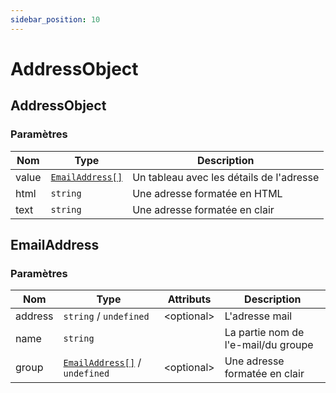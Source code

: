 ```yaml
---
sidebar_position: 10
---
```


# AddressObject

## AddressObject

### Paramètres

| Nom | Type | Description |
| --- | --- | --- |
| value | [`EmailAddress[]`](#email-address) | Un tableau avec les détails de l'adresse |
| html | `string` | Une adresse formatée en HTML |
| text | `string` | Une adresse formatée en clair |

<a name="email-address"></a>

## EmailAddress

### Paramètres

| Nom | Type | Attributs | Description |
| --- | --- | --- | --- |
| address | `string` / `undefined` | &lt;optional&gt; | L'adresse mail |
| name | `string` | | La partie nom de l'e-mail/du groupe |
| group | [`EmailAddress[]`](#email-address) / `undefined` | &lt;optional&gt; | Une adresse formatée en clair |